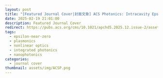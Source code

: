 ```yaml
---
layout: post
title: "[Featured Journal Cover|封面文章] ACS Photonics: Intracavity Epsilon-Near-Zero Dual-Range Frequency Switch"
date: 2025-02-19 21:01:00
description: Featured Journal Cover
redirect: https://pubs.acs.org/cms/10.1021/apchd5.2025.12.issue-2/asset/apchd5.2025.12.issue-2.xlargecover.jpg
tags: 
  - epsilon-near-zero
  - plasmonics
  - nonlinear optics
  - integrated photonics
  - nanophotonics
categories: 
  - journal cover
thumbnail: assets/img/ACSP.png
---
```


